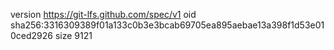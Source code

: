 version https://git-lfs.github.com/spec/v1
oid sha256:3316309389f01a133c0b3e3bcab69705ea895aebae13a398f1d53e010ced2926
size 9121
